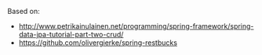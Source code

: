 


Based on:

- http://www.petrikainulainen.net/programming/spring-framework/spring-data-jpa-tutorial-part-two-crud/
- https://github.com/olivergierke/spring-restbucks